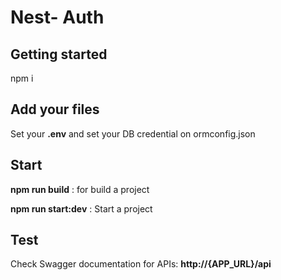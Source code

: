 # Nest- Auth

## Getting started

npm i

## Add your files

Set your **.env** and set your DB credential on ormconfig.json

## Start

**npm run build** : for build a project

**npm run start:dev** : Start a project

## Test

Check Swagger documentation for APIs: **http://{APP_URL}/api**
